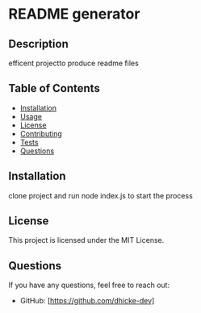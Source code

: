
# README generator

## Description
efficent projectto produce readme files

## Table of Contents
- [Installation](#installation)
- [Usage](#usage)
- [License](#license)
- [Contributing](#contributing)
- [Tests](#tests)
- [Questions](#questions)

## Installation
clone project and run node index.js to start the process

## License
This project is licensed under the MIT License.


## Questions
If you have any questions, feel free to reach out:
- GitHub: [https://github.com/dhicke-dev]

